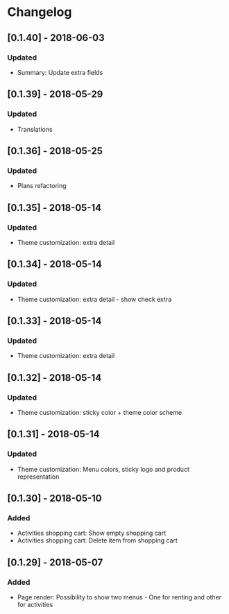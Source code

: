 # Changelog

## [0.1.40] - 2018-06-03
### Updated
- Summary: Update extra fields

## [0.1.39] - 2018-05-29
### Updated
- Translations

## [0.1.36] - 2018-05-25
### Updated
- Plans refactoring

## [0.1.35] - 2018-05-14
### Updated
- Theme customization: extra detail

## [0.1.34] - 2018-05-14
### Updated
- Theme customization: extra detail - show check extra

## [0.1.33] - 2018-05-14
### Updated
- Theme customization: extra detail

## [0.1.32] - 2018-05-14
### Updated
- Theme customization: sticky color + theme color scheme

## [0.1.31] - 2018-05-14
### Updated
- Theme customization: Menu colors, sticky logo and product representation

## [0.1.30] - 2018-05-10
### Added
- Activities shopping cart: Show empty shopping cart
- Activities shopping cart: Delete item from shopping cart

## [0.1.29] - 2018-05-07
### Added
- Page render: Possibility to show two menus - One for renting and other for activities